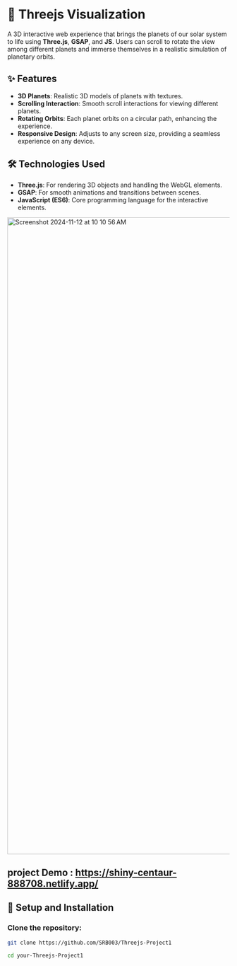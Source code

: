 # 🌌 Threejs Visualization

A 3D interactive web experience that brings the planets of our solar system to life using **Three.js**, **GSAP**, and **JS**. Users can scroll to rotate the view among different planets and immerse themselves in a realistic simulation of planetary orbits.

## ✨ Features

- **3D Planets**: Realistic 3D models of planets with textures.
- **Scrolling Interaction**: Smooth scroll interactions for viewing different planets.
- **Rotating Orbits**: Each planet orbits on a circular path, enhancing the experience.
- **Responsive Design**: Adjusts to any screen size, providing a seamless experience on any device.

## 🛠️ Technologies Used

- **Three.js**: For rendering 3D objects and handling the WebGL elements.
- **GSAP**: For smooth animations and transitions between scenes.
- **JavaScript (ES6)**: Core programming language for the interactive elements.
  
<img width="1440" alt="Screenshot 2024-11-12 at 10 10 56 AM" src="https://github.com/user-attachments/assets/bd65098d-22cf-49c4-a6c8-9f825872d7d2">

## project Demo : https://shiny-centaur-888708.netlify.app/

## 🚀 Setup and Installation

### Clone the repository:

```bash
git clone https://github.com/SRB003/Threejs-Project1

cd your-Threejs-Project1 
